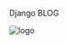 Django BLOG

![logo](https://user-images.githubusercontent.com/42616536/190921143-d82a5cc1-ef3c-430d-ab16-21313f4908e0.png)
